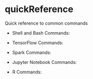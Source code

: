 # quickReference
Quick reference to common commands

* Shell and Bash Commands:

* TensorFlow Commands:

* Spark Commands:

* Jupyter Notebook Commands:

* R Commands:

